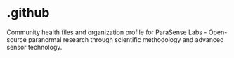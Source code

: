 # .github
Community health files and organization profile for ParaSense Labs - Open-source paranormal research through scientific methodology and advanced sensor technology.
